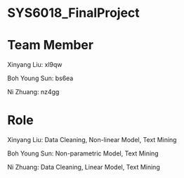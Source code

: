 # SYS6018_FinalProject
#

# Team Member 
Xinyang Liu: xl9qw

Boh Young Sun: bs6ea

Ni Zhuang: nz4gg

# Role
Xinyang Liu: Data Cleaning, Non-linear Model, Text Mining

Boh Young Sun: Non-parametric Model, Text Mining

Ni Zhuang: Data Cleaning, Linear Model, Text Mining
